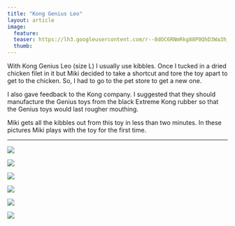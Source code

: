 ```yaml
---
title: "Kong Genius Leo"
layout: article
image:
  feature:
  teaser: https://lh3.googleusercontent.com/r--8dOC6RNmRkg88P0QhD3Wa3h_uXeNV4JhelwOqXWQ=w245
  thumb:
---
```


With Kong Genius Leo (size L) I usually use kibbles. Once I tucked in a dried chicken filet in it but Miki decided to take a shortcut and tore the toy apart to get to the chicken. So, I had to go to the pet store to get a new one.

I also gave feedback to the Kong company. I suggested that they should manufacture the Genius toys from the black Extreme Kong rubber so that the Genius toys would last rougher mouthing.

Miki gets all the kibbles out from this toy in less than two minutes. In these pictures Miki plays with the toy for the first time.

---

[![](https://lh3.googleusercontent.com/DGSgHXcysGRVkzoV8mhMIIbV96QHcrw2TB1vk66RBVo=w800)](https://lh3.googleusercontent.com/DGSgHXcysGRVkzoV8mhMIIbV96QHcrw2TB1vk66RBVo=s0)

[![](https://lh3.googleusercontent.com/PrkrUntADSe-tKMCQSBcpvekE7ihjuzmiX0OaNbDWBc=w800)](https://lh3.googleusercontent.com/PrkrUntADSe-tKMCQSBcpvekE7ihjuzmiX0OaNbDWBc=s0)

[![](https://lh3.googleusercontent.com/z_LbhXD9ma-l-i9ZQ0juQlrFsKsNaIGw6-2ee8bQO3E=w800)](https://lh3.googleusercontent.com/z_LbhXD9ma-l-i9ZQ0juQlrFsKsNaIGw6-2ee8bQO3E=s0)

[![](https://lh3.googleusercontent.com/WTyMFjDGpgq-XjtSgWyZUT74yB9Hmo3EeOXuht-p994=w800)](https://lh3.googleusercontent.com/WTyMFjDGpgq-XjtSgWyZUT74yB9Hmo3EeOXuht-p994=s0)

[![](https://lh3.googleusercontent.com/wccYYyDWMvJQP2_Q1RjmlmuzwUJfUecTbwkXR0DMvXM=w800)](https://lh3.googleusercontent.com/wccYYyDWMvJQP2_Q1RjmlmuzwUJfUecTbwkXR0DMvXM=s0)

[![](https://lh3.googleusercontent.com/3t9Pdljq-ZPaQtWFsM6-NGDjZCFAvoX6YPJm3CdQG4A=w800)](https://lh3.googleusercontent.com/3t9Pdljq-ZPaQtWFsM6-NGDjZCFAvoX6YPJm3CdQG4A=s0)
